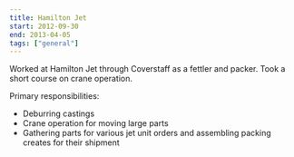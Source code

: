 ```yaml
---
title: Hamilton Jet
start: 2012-09-30
end: 2013-04-05
tags: ["general"]
---
```


Worked at Hamilton Jet through Coverstaff as a fettler and packer.
Took a short course on crane operation.

Primary responsibilities:

- Deburring castings
- Crane operation for moving large parts
- Gathering parts for various jet unit orders and assembling packing creates for their shipment